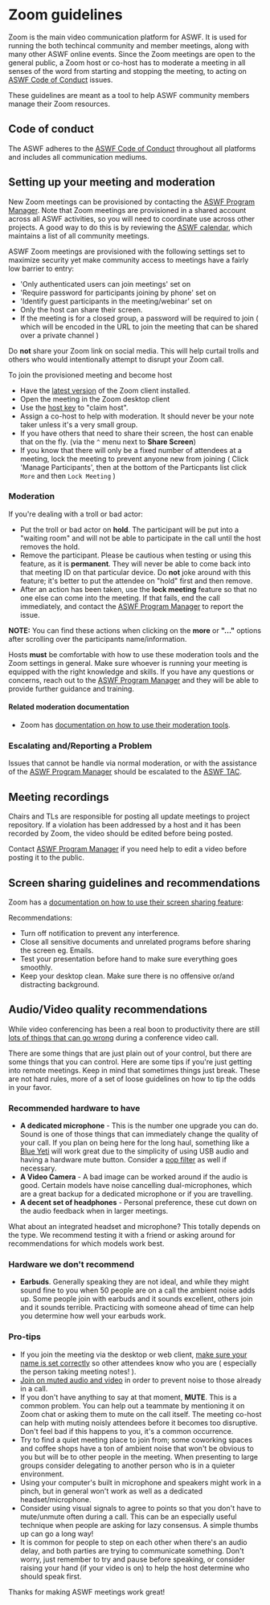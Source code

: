 # Zoom guidelines

Zoom is the main video communication platform for ASWF. It is used for running the both techincal community and member meetings, along with many other ASWF online events. Since the Zoom meetings are open to the general public, a Zoom host or co-host has to moderate a meeting in all senses of the word from starting and stopping the meeting, to acting on [ASWF Code of Conduct] issues.

These guidelines are meant as a tool to help ASWF community members manage their Zoom resources.

## Code of conduct

The ASWF adheres to the [ASWF Code of Conduct] throughout all platforms and includes all communication mediums.

## Setting up your meeting and moderation

New Zoom meetings can be provisioned by contacting the [ASWF Program Manager]. Note that Zoom meetings are provisioned in a shared account across all ASWF activities, so you will need to coordinate use across other projects. A good way to do this is by reviewing the [ASWF calendar], which maintains a list of all community meetings.

ASWF Zoom meetings are provisioned with the following settings set to maximize security yet make community access to meetings have a fairly low barrier to entry:

- 'Only authenticated users can join meetings' set on
- 'Require password for participants joining by phone' set on
- 'Identify guest participants in the meeting/webinar' set on
- Only the host can share their screen.
- If the meeting is for a closed group, a password will be required to join ( which will be encoded in the URL to join the meeting that can be shared over a private channel )

Do **not** share your Zoom link on social media. This will help curtail trolls and others who would intentionally attempt to disrupt your Zoom call.

To join the provisioned meeting and become host

- Have the [latest version] of the Zoom client installed.
- Open the meeting in the Zoom desktop client
- Use the [host key] to "claim host".
- Assign a co-host to help with moderation. It should never be your note taker
  unless it's a very small group.
- If you have others that need to share their screen, the host can enable that on the fly.
  (via the `^` menu next to **Share Screen**)
- If you know that there will only be a fixed number of attendees at a meeting, lock the meeting to prevent anyone new from joining ( Click 'Manage Participants', then at the bottom of the Particpants list click `More` and then `Lock Meeting` )

### Moderation

If you're dealing with a troll or bad actor:

- Put the troll or bad actor on **hold**. The participant will be put into a "waiting room" and will not be able to participate in the call until the host removes the hold.
- Remove the participant. Please be cautious when testing or using this feature, as it is **permanent**. They will never be able to come back into that meeting ID on that particular device. Do **not** joke around with this feature; it's better to put the attendee on "hold" first and then remove.
- After an action has been taken, use the **lock meeting** feature so that no one else can come into the meeting. If that fails, end the call immediately, and contact the [ASWF Program Manager] to report the issue.

**NOTE:** You can find these actions when clicking on the **more** or **"..."** options after scrolling over the participants name/information.

Hosts **must** be comfortable with how to use these moderation tools and the Zoom settings in general. Make sure whoever is running your meeting is equipped with the right knowledge and skills. If you have any questions or concerns, reach out to the [ASWF Program Manager] and they will be able to provide further guidance and training.

#### Related moderation documentation

- Zoom has [documentation on how to use their moderation tools].

### Escalating and/Reporting a Problem

Issues that cannot be handle via normal moderation, or with the assistance of the
[ASWF Program Manager] should be escalated to the [ASWF TAC].

## Meeting recordings

Chairs and TLs are responsible for posting all update meetings to project repository. If a violation has been addressed by a host and it has been recorded by Zoom, the video should be edited before being posted.

Contact [ASWF Program Manager] if you need help to edit a video before posting it to the public.

## Screen sharing guidelines and recommendations

Zoom has a [documentation on how to use their screen sharing feature]:

Recommendations:

- Turn off notification to prevent any interference.
- Close all sensitive documents and unrelated programs before sharing the screen
  eg. Emails.
- Test your presentation before hand to make sure everything goes smoothly.
- Keep your desktop clean. Make sure there is no offensive or/and distracting
  background.

## Audio/Video quality recommendations

While video conferencing has been a real boon to productivity there are still [lots of things that can go wrong] during a conference video call.

There are some things that are just plain out of your control, but there are some things that you can control. Here are some tips if you're just getting into remote meetings. Keep in mind that sometimes things just break. These are not hard rules, more of a set of loose guidelines on how to tip the odds in your favor.

### Recommended hardware to have

- **A dedicated microphone** - This is the number one upgrade you can do. Sound is one of those things that can immediately change the quality of your call. If you plan on being here for the long haul, something like a [Blue Yeti] will work great due to the simplicity of using USB audio and having a hardware mute button. Consider a [pop filter] as well if necessary.
- **A Video Camera** - A bad image can be worked around if the audio is good. Certain models have noise cancelling dual-microphones, which are a great backup for a dedicated microphone or if you are travelling.
- **A decent set of headphones** - Personal preference, these cut down on the audio feedback when in larger meetings.

What about an integrated headset and microphone? This totally depends on the type. We recommend testing it with a friend or asking around for recommendations for which models work best.

### Hardware we don't recommend

- **Earbuds**. Generally speaking they are not ideal, and while they might sound fine to you when 50 people are on a call the ambient noise adds up. Some people join with earbuds and it sounds excellent, others join and it sounds terrible. Practicing with someone ahead of time can help you determine how well your earbuds work.

### Pro-tips

- If you join the meeting via the desktop or web client, [make sure your name is set correctly](https://support.zoom.us/hc/en-us/articles/200941109-Attendee-Controls-in-a-Meeting) so other attendees know who you are ( especially the person taking meeting notes! ).
- [Join on muted audio and video] in order to prevent noise to those already in a call.
- If you don't have anything to say at that moment, **MUTE**. This is a common problem. You can help out a teammate by mentioning it on Zoom chat or asking them to mute on the call itself. The meeting co-host can help with muting noisly attendees before it becomes too disruptive. Don't feel bad if this happens to you, it's a common occurrence.
- Try to find a quiet meeting place to join from; some coworking spaces and coffee shops have a ton of ambient noise that won't be obvious to you but will be to other people in the meeting. When presenting to large groups consider delegating to another person who is in a quieter environment.
- Using your computer's built in microphone and speakers might work in a pinch, but in general won't work as well as a dedicated headset/microphone.
- Consider using visual signals to agree to points so that you don't have to mute/unmute often during a call. This can be an especially useful technique when people are asking for lazy consensus. A simple thumbs up can go a long way!
- It is common for people to step on each other when there's an audio delay, and both parties are trying to communicate something. Don't worry, just remember to try and pause before speaking, or consider raising your hand (if your video is on) to help the host determine who should speak first.

Thanks for making ASWF meetings work great!

[ASWF Code of Conduct]: ../CODE_OF_CONDUCT.md
[ASWF Program Manager]: mailto:pm@aswf.io
[ASWF calendar]: https://lists.aswf.io/calendar
[ASWF TAC]: mailto:tac-private@lists.aswf.io
[host key]: https://support.zoom.us/hc/en-us/articles/205172555-Host-Key
[latest version]: https://zoom.us/download
[documentation on how to use their moderation tools]: https://support.zoom.us/hc/en-us/articles/201362603-Host-Controls-in-a-Meeting
[documentation on how to use their screen sharing feature]: https://support.zoom.us/hc/en-us/articles/201362153-How-Do-I-Share-My-Screen
[lots of things that can go wrong]: https://www.youtube.com/watch?v=JMOOG7rWTPg
[Blue Yeti]: https://www.bluedesigns.com/products/yeti/
[pop filter]: https://en.wikipedia.org/wiki/Pop_filter
[Join on muted audio and video]: https://support.zoom.us/hc/en-us/articles/203024649-Video-Or-Microphone-Off-By-Attendee

